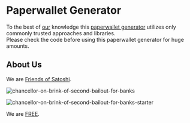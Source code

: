 # Paperwallet Generator

To the best of [our](https://github.com/moniquebaumann/friends-of-satoshi) knowledge this [paperwallet generator](https://moniquebaumann.github.io/paperwallet-generator) utilizes only commonly trusted approaches and libraries.  
Please check the code before using this paperwallet generator for huge amounts. 

## About Us 
We are [Friends of Satoshi](https://github.com/moniquebaumann/friends-of-satoshi). 
  
![chancellor-on-brink-of-second-bailout-for-banks](https://github.com/moniquebaumann/freedom-cash-bot/assets/160405077/a8fd8989-a8d1-4a9d-9dc1-bd0f24196773)

![chancellor-on-brink-of-second-bailout-for-banks-starter](https://github.com/moniquebaumann/freedom-cash-bot/assets/160405077/1ed00195-9738-45bf-a807-4dff034947ff)

  
We are [FREE](https://polygonscan.com/address/0x1dc4e031e7737455318c77f7515f8ea8be280a93#tokentxns).   
